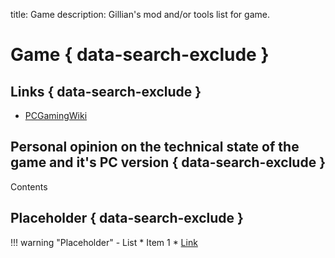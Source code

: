 title: Game
description: Gillian's mod and/or tools list for game.

# Game { data-search-exclude }
## Links { data-search-exclude }
- [PCGamingWiki](link)

## Personal opinion on the technical state of the game and it's PC version { data-search-exclude }
Contents

## Placeholder { data-search-exclude }
!!! warning "Placeholder"
    - List
        * Item 1
        * [Link](index.md)